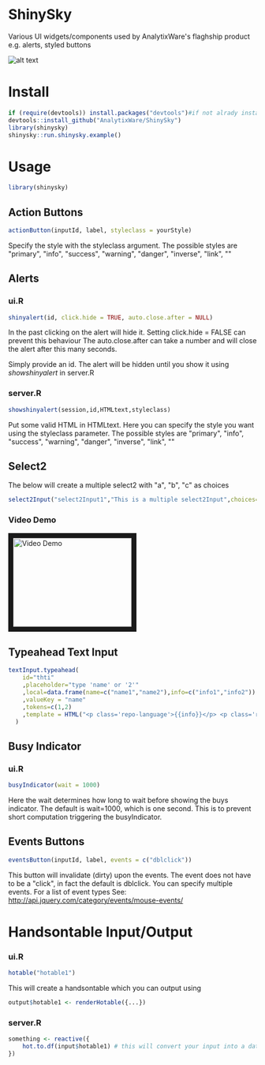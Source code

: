 ShinySky
========

Various UI widgets/components used by AnalytixWare's flaghship product e.g. alerts, styled buttons

![alt text](/screenshots/7.png?raw=true "Examples")


# Install
```r
if (require(devtools)) install.packages("devtools")#if not alrady installed
devtools::install_github("AnalytixWare/ShinySky")
library(shinysky)
shinysky::run.shinysky.example()
```

# Usage

```r
library(shinysky)
```

## Action Buttons
```r
actionButton(inputId, label, styleclass = yourStyle)
```

Specify the style with the  styleclass argument. The possible styles are "primary", "info", "success", "warning", "danger", "inverse", "link", "" 

## Alerts

### ui.R
```r
shinyalert(id, click.hide = TRUE, auto.close.after = NULL)
```

In the past clicking on the alert will hide it. Setting click.hide = FALSE can prevent this behaviour
The auto.close.after can take a number and will close the alert after this many seconds.

Simply provide an id. The alert will be hidden until you show it using _showshinyalert_ in server.R

### server.R
```r
showshinyalert(session,id,HTMLtext,styleclass)
```

Put some valid HTML in HTMLtext. Here you can specify the style you want using the styleclass parameter. The possible styles are "primary", "info", "success", "warning", "danger", "inverse", "link", "" 

## Select2
The below will create a multiple select2 with "a", "b", "c" as choices
```r
select2Input("select2Input1","This is a multiple select2Input",choices=c("a","b","c"),selected=c("b","a"))
```

### Video Demo
<a href="http://www.youtube.com/watch?feature=player_embedded&v=9T4F-j76Vf0
" target="_blank"><img src="http://img.youtube.com/vi/9T4F-j76Vf0/0.jpg" 
alt="Video Demo" width="240" height="180" border="10" /></a>

## Typeahead Text Input
```r
textInput.typeahead(
    id="thti"
    ,placeholder="type 'name' or '2'"
    ,local=data.frame(name=c("name1","name2"),info=c("info1","info2"))
    ,valueKey = "name"
    ,tokens=c(1,2)
    ,template = HTML("<p class='repo-language'>{{info}}</p> <p class='repo-name'>{{name}}</p> <p class='repo-description'>You need to learn more CSS to customize this further</p>")
  )
```

## Busy Indicator
### ui.R

```r
busyIndicator(wait = 1000)
```

Here the wait determines how long to wait before showing the buys indicator. The default is wait=1000, which is one second. This is to prevent short computation triggering the busyIndicator.

## Events Buttons

```r
eventsButton(inputId, label, events = c("dblclick"))
```

This button will invalidate (dirty) upon the events. The event does not have to be a "click", in fact the default is dblclick. You can specify multiple events. For a list of event types See: http://api.jquery.com/category/events/mouse-events/

# Handsontable Input/Output
### ui.R

```r
hotable("hotable1")
```

This will create a handsontable which you can output using 

```r
output$hotable1 <- renderHotable({...})
```

### server.R

```r
something <- reactive({
	hot.to.df(input$hotable1) # this will convert your input into a data.frame
})
```
